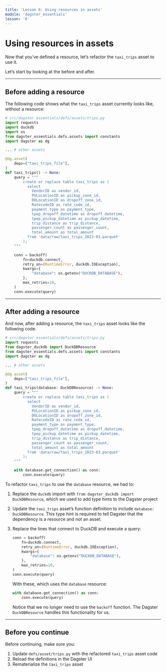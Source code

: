 ```yaml
---
title: 'Lesson 6: Using resources in assets'
module: 'dagster_essentials'
lesson: '6'
---
```


# Using resources in assets

Now that you’ve defined a resource, let’s refactor the `taxi_trips` asset to use it.

Let’s start by looking at the before and after.

---

## Before adding a resource

The following code shows what the `taxi_trips` asset currently looks like, without a resource:

```python
# src/dagster_essentials/defs/assets/trips.py
import requests
import duckdb
import os
from dagster_essentials.defs.assets import constants
import dagster as dg

... # other assets

@dg.asset(
    deps=["taxi_trips_file"],
)
def taxi_trips() -> None:
    query = """
        create or replace table taxi_trips as (
          select
            VendorID as vendor_id,
            PULocationID as pickup_zone_id,
            DOLocationID as dropoff_zone_id,
            RatecodeID as rate_code_id,
            payment_type as payment_type,
            tpep_dropoff_datetime as dropoff_datetime,
            tpep_pickup_datetime as pickup_datetime,
            trip_distance as trip_distance,
            passenger_count as passenger_count,
            total_amount as total_amount
          from 'data/raw/taxi_trips_2023-03.parquet'
        );
    """

    conn = backoff(
        fn=duckdb.connect,
        retry_on=(RuntimeError, duckdb.IOException),
        kwargs={
            "database": os.getenv("DUCKDB_DATABASE"),
        },
        max_retries=10,
    )
    conn.execute(query)
```

---

## After adding a resource

And now, after adding a resource, the `taxi_trips` asset looks like the following code.

```python
# src/dagster_essentials/defs/assets/trips.py
import requests
from dagster_duckdb import DuckDBResource
from dagster_essentials.defs.assets import constants
import dagster as dg

... # other assets

@dg.asset(
    deps=["taxi_trips_file"],
)
def taxi_trips(database: DuckDBResource) -> None:
    query = """
        create or replace table taxi_trips as (
          select
            VendorID as vendor_id,
            PULocationID as pickup_zone_id,
            DOLocationID as dropoff_zone_id,
            RatecodeID as rate_code_id,
            payment_type as payment_type,
            tpep_dropoff_datetime as dropoff_datetime,
            tpep_pickup_datetime as pickup_datetime,
            trip_distance as trip_distance,
            passenger_count as passenger_count,
            total_amount as total_amount
          from 'data/raw/taxi_trips_2023-03.parquet'
        );
    """

    with database.get_connection() as conn:
        conn.execute(query)
```

To refactor `taxi_trips` to use the `database` resource, we had to:

1. Replace the `duckdb` import with `from dagster_duckdb import DuckDBResource`, which we used to add type hints to the Dagster project
2. Update the `taxi_trips` asset’s function definition to include `database: DuckDBResource`. This type hint is required to tell Dagster that the dependency is a resource and not an asset.
3. Replace the lines that connect to DuckDB and execute a query:

   ```python
   conn = backoff(
       fn=duckdb.connect,
       retry_on=(RuntimeError, duckdb.IOException),
       kwargs={
           "database": os.getenv("DUCKDB_DATABASE"),
       },
       max_retries=10,
   )
   conn.execute(query)
   ```

   With these, which uses the `database` resource:

   ```python
   with database.get_connection() as conn:
       conn.execute(query)
   ```

   Notice that we no longer need to use the `backoff` function. The Dagster `DuckDBResource` handles this functionality for us.

---

## Before you continue

Before continuing, make sure you:

1. Update `defs/asset/trips.py` with the refactored `taxi_trips` asset code
2. Reload the definitions in the Dagster UI
3. Rematerialize the `taxi_trips` asset
